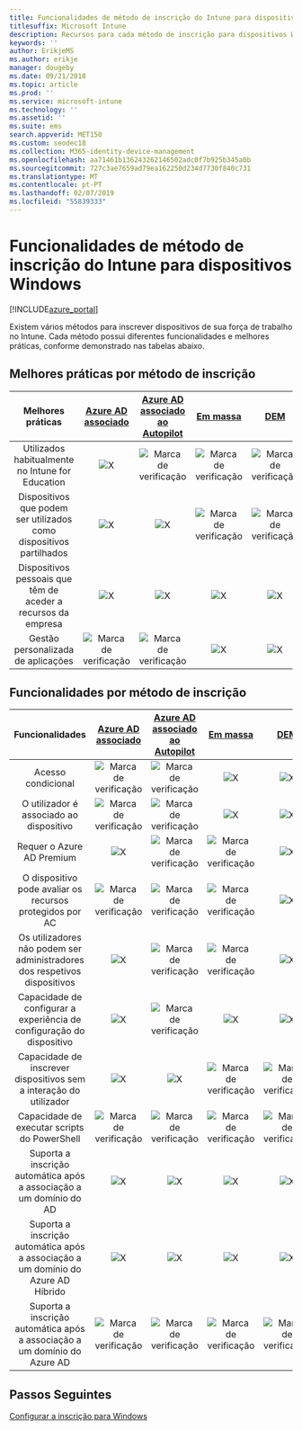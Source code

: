 ```yaml
---
title: Funcionalidades de método de inscrição do Intune para dispositivos Windows
titlesuffix: Microsoft Intune
description: Recursos para cada método de inscrição para dispositivos Windows.
keywords: ''
author: ErikjeMS
ms.author: erikje
manager: dougeby
ms.date: 09/21/2018
ms.topic: article
ms.prod: ''
ms.service: microsoft-intune
ms.technology: ''
ms.assetid: ''
ms.suite: ems
search.appverid: MET150
ms.custom: seodec18
ms.collection: M365-identity-device-management
ms.openlocfilehash: aa71461b136243262146502adc0f7b925b345a0b
ms.sourcegitcommit: 727c3ae7659ad79ea162250d234d7730f840c731
ms.translationtype: MT
ms.contentlocale: pt-PT
ms.lasthandoff: 02/07/2019
ms.locfileid: "55839333"
---
```

# <a name="intune-enrollment-method-capabilities-for-windows-devices"></a>Funcionalidades de método de inscrição do Intune para dispositivos Windows
[!INCLUDE[azure_portal](./includes/azure_portal.md)]

Existem vários métodos para inscrever dispositivos de sua força de trabalho no Intune. Cada método possui diferentes funcionalidades e melhores práticas, conforme demonstrado nas tabelas abaixo.

## <a name="best-practices-by-enrollment-method"></a>Melhores práticas por método de inscrição
| **Melhores práticas** | **[Azure AD associado](windows-enroll.md#enable-windows-10-automatic-enrollment)**|**[Azure AD associado ao Autopilot](enrollment-autopilot.md)** |**[Em massa](windows-bulk-enroll.md)**|**[DEM](device-enrollment-manager-enroll.md)** | **[BYOD](device-enrollment.md#bring-your-own-device)** | **[GPO](https://docs.microsoft.com/windows/client-management/mdm/enroll-a-windows-10-device-automatically-using-group-policy)** |
|:---:|:---:|:---:|:---:|:---:|:---:|:---:|
|Utilizados habitualmente no Intune for Education|![X](media/xmark.png)|![Marca de verificação](media/checkmark.png)|![Marca de verificação](media/checkmark.png)|![Marca de verificação](media/checkmark.png)|![X](media/xmark.png)|![X](media/xmark.png)|
|Dispositivos que podem ser utilizados como dispositivos partilhados|![X](media/xmark.png)|![X](media/xmark.png)|![Marca de verificação](media/checkmark.png)|![Marca de verificação](media/checkmark.png)|![X](media/xmark.png)|![X](media/xmark.png)|
|Dispositivos pessoais que têm de aceder a recursos da empresa|![X](media/xmark.png)|![X](media/xmark.png)|![X](media/xmark.png)|![X](media/xmark.png)|![Marca de verificação](media/checkmark.png)|![X](media/xmark.png)|
|Gestão personalizada de aplicações|![Marca de verificação](media/checkmark.png)|![Marca de verificação](media/checkmark.png)|![X](media/xmark.png)|![X](media/xmark.png)|![Marca de verificação](media/checkmark.png)|![Marca de verificação](media/checkmark.png)|

## <a name="capabilities-by-enrollment-method"></a>Funcionalidades por método de inscrição

| **Funcionalidades** | **[Azure AD associado](windows-enroll.md#enable-windows-10-automatic-enrollment)**|**[Azure AD associado ao Autopilot](enrollment-autopilot.md)** |**[Em massa](windows-bulk-enroll.md)**|**[DEM](device-enrollment-manager-enroll.md)** | **[BYOD](device-enrollment.md#bring-your-own-device)** | **[GPO](https://docs.microsoft.com/windows/client-management/mdm/enroll-a-windows-10-device-automatically-using-group-policy)** |
|:---:|:---:|:---:|:---:|:---:|:---:|:---:|
|Acesso condicional                                      |![Marca de verificação](media/checkmark.png)|![Marca de verificação](media/checkmark.png)|![X](media/xmark.png)|![X](media/xmark.png)|![Marca de verificação](media/checkmark.png)|![Marca de verificação](media/checkmark.png)|
|O utilizador é associado ao dispositivo                    |![Marca de verificação](media/checkmark.png)|![Marca de verificação](media/checkmark.png)|![X](media/xmark.png)|![X](media/xmark.png)|![Marca de verificação](media/checkmark.png)|![Marca de verificação](media/checkmark.png)|
|Requer o Azure AD Premium                               |![X](media/xmark.png)|![Marca de verificação](media/checkmark.png)|![Marca de verificação](media/checkmark.png)|![X](media/xmark.png)|![X](media/xmark.png)|![Marca de verificação](media/checkmark.png)|
|O dispositivo pode avaliar os recursos protegidos por AC             |![Marca de verificação](media/checkmark.png)|![Marca de verificação](media/checkmark.png)|![Marca de verificação](media/checkmark.png)|![X](media/xmark.png)|![Marca de verificação](media/checkmark.png)|![Marca de verificação](media/checkmark.png)|
|Os utilizadores não podem ser administradores dos respetivos dispositivos               |![X](media/xmark.png)|![Marca de verificação](media/checkmark.png)|![Marca de verificação](media/checkmark.png)|![X](media/xmark.png)|![X](media/xmark.png)|![X](media/xmark.png)|
|Capacidade de configurar a experiência de configuração do dispositivo        |![X](media/xmark.png)|![Marca de verificação](media/checkmark.png)|![X](media/xmark.png)|![X](media/xmark.png)|![X](media/xmark.png)|![X](media/xmark.png)|
|Capacidade de inscrever dispositivos sem a interação do utilizador      |![X](media/xmark.png)|![X](media/xmark.png)|![Marca de verificação](media/checkmark.png)|![Marca de verificação](media/checkmark.png)|![X](media/xmark.png)|![Marca de verificação](media/checkmark.png)|
|Capacidade de executar scripts do PowerShell                       |![Marca de verificação](media/checkmark.png)|![Marca de verificação](media/checkmark.png)|![Marca de verificação](media/checkmark.png)|![Marca de verificação](media/checkmark.png)|![X](media/xmark.png)|![X](media/xmark.png)| 
|Suporta a inscrição automática após a associação a um domínio do AD      |![X](media/xmark.png)|![X](media/xmark.png)|![X](media/xmark.png)|![X](media/xmark.png)|![X](media/xmark.png)|![Marca de verificação](media/checkmark.png)|
|Suporta a inscrição automática após a associação a um domínio do Azure AD Híbrido|![X](media/xmark.png)|![X](media/xmark.png)|![X](media/xmark.png)|![X](media/xmark.png)|![X](media/xmark.png)|![Marca de verificação](media/checkmark.png)|
|Suporta a inscrição automática após a associação a um domínio do Azure AD       |![Marca de verificação](media/checkmark.png)|![Marca de verificação](media/checkmark.png)|![Marca de verificação](media/checkmark.png)|![Marca de verificação](media/checkmark.png)|![Marca de verificação](media/checkmark.png)|![X](media/xmark.png)|

## <a name="next-steps"></a>Passos Seguintes

[Configurar a inscrição para Windows ](windows-enroll.md)

